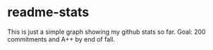 # readme-stats
This is just a simple graph showing my github stats so far.
Goal: 200 commitments and A++ by end of fall.
